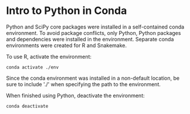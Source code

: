 # Intro to Python in Conda

Python and SciPy core packages were installed in a self-contained conda environment. To avoid package conflicts, only Python, Python packages and dependencies were installed in the environment. Separate conda environments were created for R and Snakemake.

To use R, activate the environment:
```
conda activate ./env
```

Since the conda environment was installed in a non-default location, be sure to include './' when specifying the path to the environment.

When finished using Python, deactivate the environment:
```
conda deactivate
```
